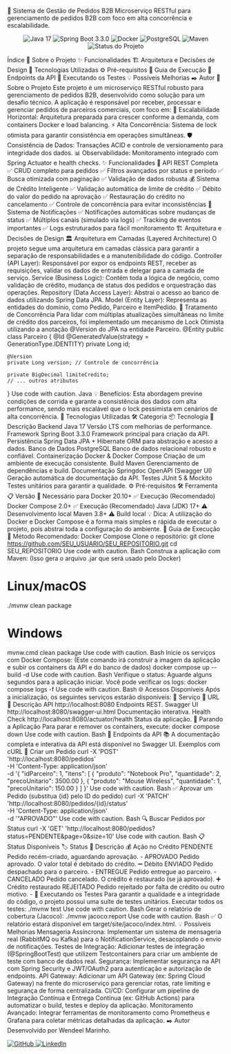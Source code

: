 🛒 Sistema de Gestão de Pedidos B2B
Microserviço RESTful para gerenciamento de pedidos B2B com foco em alta concorrência e escalabilidade.
<p align="center">
<img src="https://img.shields.io/badge/Java-17-ED8B00?style=for-the-badge&logo=openjdk&logoColor=white" alt="Java 17">
<img src="https://img.shields.io/badge/Spring_Boot-3.3.0-6DB33F?style=for-the-badge&logo=spring&logoColor=white" alt="Spring Boot 3.3.0">
<img src="https://img.shields.io/badge/Docker-2496ED?style=for-the-badge&logo=docker&logoColor=white" alt="Docker">
<img src="https://img.shields.io/badge/PostgreSQL-316192?style=for-the-badge&logo=postgresql&logoColor=white" alt="PostgreSQL">
<img src="https://img.shields.io/badge/Maven-C71A36?style=for-the-badge&logo=apache-maven&logoColor=white" alt="Maven">
<img src="https://img.shields.io/badge/status-concluído-brightgreen?style=for-the-badge" alt="Status do Projeto">
</p>
Índice
📜 Sobre o Projeto
✨ Funcionalidades
🏗️ Arquitetura e Decisões de Design
🚀 Tecnologias Utilizadas
⚙️ Pré-requisitos
🚀 Guia de Execução
📡 Endpoints da API
🧪 Executando os Testes
💡 Possíveis Melhorias
✒️ Autor
📜 Sobre o Projeto
Este projeto é um microserviço RESTful robusto para gerenciamento de pedidos B2B, desenvolvido como solução para um desafio técnico. A aplicação é responsável por receber, processar e gerenciar pedidos de parceiros comerciais, com foco em:
🔄 Escalabilidade Horizontal: Arquitetura preparada para crescer conforme a demanda, com containers Docker e load balancing.
⚡ Alta Concorrência: Sistema de lock otimista para garantir consistência em operações simultâneas.
🛡️ Consistência de Dados: Transações ACID e controle de versionamento para integridade dos dados.
📊 Observabilidade: Monitoramento integrado com Spring Actuator e health checks.
✨ Funcionalidades
🔧 API REST Completa
✅ CRUD completo para pedidos
✅ Filtros avançados por status e período
✅ Busca otimizada com paginação
✅ Validação de dados robusta
💰 Sistema de Crédito Inteligente
✅ Validação automática de limite de crédito
✅ Débito do valor do pedido na aprovação
✅ Restauração do crédito no cancelamento
✅ Controle de concorrência para evitar inconsistências
📧 Sistema de Notificações
✅ Notificações automáticas sobre mudanças de status
✅ Múltiplos canais (simulado via logs)
✅ Tracking de eventos importantes
✅ Logs estruturados para fácil monitoramento
🏗️ Arquitetura e Decisões de Design
🏛️ Arquitetura em Camadas (Layered Architecture)
O projeto segue uma arquitetura em camadas clássica para garantir a separação de responsabilidades e a manutenibilidade do código.
Controller (API Layer): Responsável por expor os endpoints REST, receber as requisições, validar os dados de entrada e delegar para a camada de serviço.
Service (Business Logic): Contém toda a lógica de negócio, como validação de crédito, mudança de status dos pedidos e orquestração das operações.
Repository (Data Access Layer): Abstrai o acesso ao banco de dados utilizando Spring Data JPA.
Model (Entity Layer): Representa as entidades do domínio, como Pedido, Parceiro e ItemPedido.
🔐 Tratamento de Concorrência
Para lidar com múltiplas atualizações simultâneas no limite de crédito dos parceiros, foi implementado um mecanismo de Lock Otimista utilizando a anotação @Version do JPA na entidade Parceiro.
@Entity
public class Parceiro {
    @Id
    @GeneratedValue(strategy = GenerationType.IDENTITY)
    private Long id;

    @Version
    private Long version; // Controle de concorrência

    private BigDecimal limiteCredito;
    // ... outros atributos
}
Use code with caution.
Java
💡 Benefícios: Esta abordagem previne condições de corrida e garante a consistência dos dados com alta performance, sendo mais escalável que o lock pessimista em cenários de alta concorrência.
🚀 Tecnologias Utilizadas
🛠️ Categoria	📦 Tecnologia	📝 Descrição
Backend	Java 17	Versão LTS com melhorias de performance.
Framework	Spring Boot 3.3.0	Framework principal para criação da API.
Persistência	Spring Data JPA + Hibernate	ORM para abstração e acesso a dados.
Banco de Dados	PostgreSQL	Banco de dados relacional robusto e confiável.
Containerização	Docker & Docker Compose	Criação de um ambiente de execução consistente.
Build	Maven	Gerenciamento de dependências e build.
Documentação	Springdoc OpenAPI (Swagger UI)	Geração automática de documentação da API.
Testes	JUnit 5 & Mockito	Testes unitários para garantir a qualidade.
⚙️ Pré-requisitos
🛠️ Ferramenta	📋 Versão	🎯 Necessário para
Docker	20.10+	✅ Execução (Recomendado)
Docker Compose	2.0+	✅ Execução (Recomendado)
Java (JDK)	17+	⚠️ Desenvolvimento local
Maven	3.8+	⚠️ Build local
💡 Dica: A utilização do Docker e Docker Compose é a forma mais simples e rápida de executar o projeto, pois abstrai toda a configuração do ambiente.
🚀 Guia de Execução
🐳 Método Recomendado: Docker Compose
Clone o repositório:
git clone https://github.com/SEU_USUARIO/SEU_REPOSITORIO.git
cd SEU_REPOSITORIO
Use code with caution.
Bash
Construa a aplicação com Maven:
(Isso gera o arquivo .jar que será usado pelo Docker)
# Linux/macOS
./mvnw clean package

# Windows
mvnw.cmd clean package
Use code with caution.
Bash
Inicie os serviços com Docker Compose:
(Este comando irá construir a imagem da aplicação e subir os containers da API e do banco de dados)
docker compose up --build -d
Use code with caution.
Bash
Verifique o status:
Aguarde alguns segundos para a aplicação iniciar. Você pode verificar os logs:
docker compose logs -f
Use code with caution.
Bash
🌐 Acessos Disponíveis
Após a inicialização, os seguintes serviços estarão disponíveis:
🔗 Serviço	📍 URL	📝 Descrição
API	http://localhost:8080	Endpoints REST.
Swagger UI	http://localhost:8080/swagger-ui.html	Documentação interativa.
Health Check	http://localhost:8080/actuator/health	Status da aplicação.
🛑 Parando a Aplicação
Para parar e remover os containers, execute:
docker compose down
Use code with caution.
Bash
📡 Endpoints da API
📚 A documentação completa e interativa da API está disponível no Swagger UI.
Exemplos com cURL
📝 Criar um Pedido
curl -X 'POST' \
  'http://localhost:8080/pedidos' \
  -H 'Content-Type: application/json' \
  -d '{
    "idParceiro": 1,
    "itens": [
      {
        "produto": "Notebook Pro",
        "quantidade": 2,
        "precoUnitario": 3500.00
      },
      {
        "produto": "Mouse Wireless",
        "quantidade": 1,
        "precoUnitario": 150.00
      }
    ]
  }'
Use code with caution.
Bash
✅ Aprovar um Pedido (substitua {id} pelo ID do pedido)
curl -X 'PATCH' \
  'http://localhost:8080/pedidos/{id}/status' \
  -H 'Content-Type: application/json' \
  -d '"APROVADO"'
Use code with caution.
Bash
🔍 Buscar Pedidos por Status
curl -X 'GET' 'http://localhost:8080/pedidos?status=PENDENTE&page=0&size=10'
Use code with caution.
Bash
📋 Status Disponíveis
🏷️ Status	📝 Descrição	💰 Ação no Crédito
PENDENTE	Pedido recém-criado, aguardando aprovação.	-
APROVADO	Pedido aprovado. O valor total é debitado do crédito.	➖ Débito
ENVIADO	Pedido despachado para o parceiro.	-
ENTREGUE	Pedido entregue ao parceiro.	-
CANCELADO	Pedido cancelado. O crédito é restaurado (se já aprovado).	➕ Crédito restaurado
REJEITADO	Pedido rejeitado por falta de crédito ou outro motivo.	-
🧪 Executando os Testes
Para garantir a qualidade e a integridade do código, o projeto possui uma suíte de testes unitários.
Executar todos os testes:
./mvnw test
Use code with caution.
Bash
Gerar o relatório de cobertura (Jacoco):
./mvnw jacoco:report
Use code with caution.
Bash
✅ O relatório estará disponível em target/site/jacoco/index.html.
💡 Possíveis Melhorias
Mensageria Assíncrona: Implementar um sistema de mensageria real (RabbitMQ ou Kafka) para o NotificationService, desacoplando o envio de notificações.
Testes de Integração: Adicionar testes de integração (@SpringBootTest) que utilizem Testcontainers para criar um ambiente de teste com banco de dados real.
Segurança: Implementar segurança na API com Spring Security e JWT/OAuth2 para autenticação e autorização de endpoints.
API Gateway: Adicionar um API Gateway (ex: Spring Cloud Gateway) na frente do microserviço para gerenciar rotas, rate limiting e segurança de forma centralizada.
CI/CD: Configurar um pipeline de Integração Contínua e Entrega Contínua (ex: GitHub Actions) para automatizar o build, testes e deploy da aplicação.
Monitoramento Avançado: Integrar ferramentas de monitoramento como Prometheus e Grafana para coletar métricas detalhadas da aplicação.
✒️ Autor
Desenvolvido por Wendeel Marinho.
<p>
<a href="https://github.com/WendeelMarinho" target="_blank">
<img src="https://img.shields.io/badge/GitHub-100000?style=for-the-badge&logo=github&logoColor=white" alt="GitHub">
</a>
<a href="https://www.linkedin.com/in/wendeel-marinho/" target="_blank">
<img src="https://img.shields.io/badge/LinkedIn-0077B5?style=for-the-badge&logo=linkedin&logoColor=white" alt="LinkedIn">
</a>
</p>
